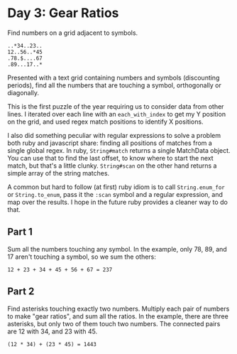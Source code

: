 # Day 3: Gear Ratios

Find numbers on a grid adjacent to symbols.

    ..*34..23..
    12..56..*45
    .78.$....67
    .89...17..*

Presented with a text grid containing numbers and symbols (discounting periods), find all the
numbers that are touching a symbol, orthogonally or diagonally.

This is the first puzzle of the year requiring us to consider data from other lines. I iterated
over each line with an `each_with_index` to get my Y position on the grid, and used regex match
positions to identify X positions.

I also did something peculiar with regular expressions to solve a problem both ruby and javascript
share: finding all positions of matches from a single global regex. In ruby, `String#match` returns
a single MatchData object. You can use that to find the last offset, to know where to start the
next match, but that's a little clunky. `String#scan` on the other hand returns a simple array of
the string matches.

A common but hard to follow (at first) ruby idiom is to call `String.enum_for` or `String.to_enum`,
pass it the `:scan` symbol and a regular expression, and map over the results. I hope in the future
ruby provides a cleaner way to do that.

## Part 1

Sum all the numbers touching any symbol. In the example, only 78, 89, and 17
aren't touching a symbol, so we sum the others:

    12 + 23 + 34 + 45 + 56 + 67 = 237

## Part 2

Find asterisks touching exactly two numbers. Multiply each pair of numbers to make "gear ratios",
and sum all the ratios. In the example, there are three asterisks, but only two of them touch two
numbers. The connected pairs are 12 with 34, and 23 with 45.

    (12 * 34) + (23 * 45) = 1443

